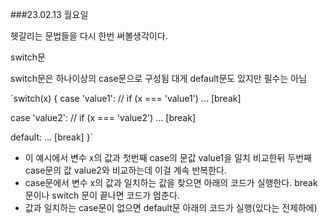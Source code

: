 ###23.02.13 월요일


헷갈리는 문법들을 다시 한번 써볼생각이다.

switch문

switch문은 하나이상의 case문으로 구성됨 대게 default문도 있지만 필수는 아님

`switch(x) {
  case 'value1':  // if (x === 'value1')
    ...
    [break]

  case 'value2':  // if (x === 'value2')
    ...
    [break]

  default:
    ...
    [break]
}`
- 이 예시에서 변수 x의 값과 첫번째 case의 문값 value1을 일치 비교한뒤 두번째 case문의 값 value2와
  비교하는데 이걸 계속 반복한다.
- case문에서 변수 x의 값과 일치하는 값을 찾으면 아래의 코드가 실행한다. break문이나 switch 문이 끝나면 코드가 멈춘다.
- 값과 일치하는 case문이 없으면 default문 아래의 코드가 실행(있다는 전제하에)

